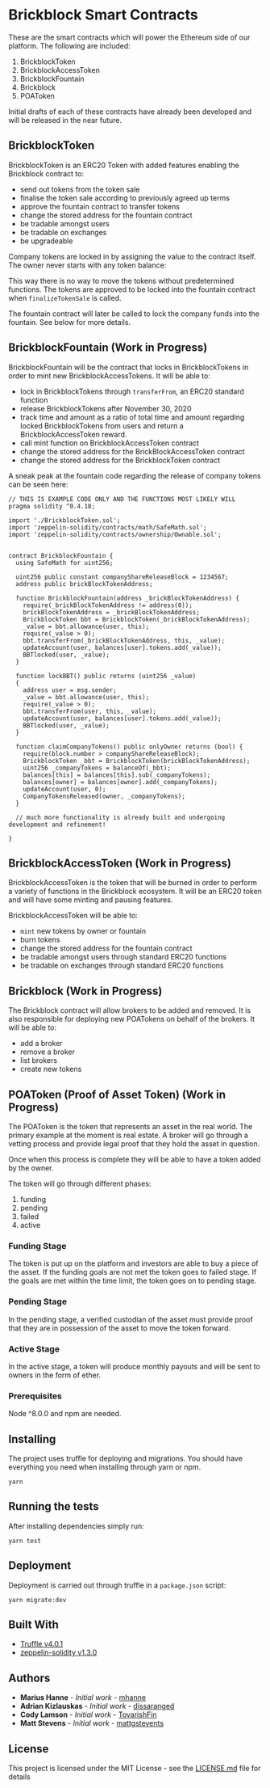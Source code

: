 # Brickblock Smart Contracts

These are the smart contracts which will power the Ethereum side of our platform. The following are included:

1. BrickblockToken
1. BrickblockAccessToken
1. BrickblockFountain
1. Brickblock
1. POAToken

Initial drafts of each of these contracts have already been developed and will be released in the near future.

## BrickblockToken
BrickblockToken is an ERC20 Token with added features enabling the Brickblock contract to:

* send out tokens from the token sale
* finalise the token sale according to previously agreed up terms
* approve the fountain contract to transfer tokens
* change the stored address for the fountain contract
* be tradable amongst users
* be tradable on exchanges
* be upgradeable

Company tokens are locked in by assigning the value to the contract itself. The owner never starts with any token balance:

This way there is no way to move the tokens without predetermined functions. The tokens are approved to be locked into the fountain contract when `finalizeTokenSale` is called.

The fountain contract will later be called to lock the company funds into the fountain. See below for more details.

## BrickblockFountain (Work in Progress)
BrickblockFountain will be the contract that locks in BrickblockTokens in order to mint new BrickblockAccessTokens. It will be able to:

* lock in BrickblockTokens through `transferFrom`, an ERC20 standard function
* release BrickblockTokens after November 30, 2020
* track time and amount as a ratio of total time and amount regarding locked BrickblockTokens from users and return a BrickblockAccessToken reward.
* call mint function on BrickblockAccessToken contract
* change the stored address for the BrickBlockAccessToken contract
* change the stored address for the BrickblockToken contract

A sneak peak at the fountain code regarding the release of company tokens can be seen here:

```
// THIS IS EXAMPLE CODE ONLY AND THE FUNCTIONS MOST LIKELY WILL
pragma solidity ^0.4.18;

import './BrickblockToken.sol';
import 'zeppelin-solidity/contracts/math/SafeMath.sol';
import 'zeppelin-solidity/contracts/ownership/Ownable.sol';


contract BrickblockFountain {
  using SafeMath for uint256;

  uint256 public constant companyShareReleaseBlock = 1234567;
  address public brickBlockTokenAddress;

  function BrickblockFountain(address _brickBlockTokenAddress) {
    require(_brickBlockTokenAddress != address(0));
    brickBlockTokenAddress = _brickBlockTokenAddress;
    BrickblockToken bbt = BrickblockToken(_brickBlockTokenAddress);
    _value = bbt.allowance(user, this);
    require(_value > 0);
    bbt.transferFrom(_brickBlockTokenAddress, this, _value);
    updateAccount(user, balances[user].tokens.add(_value));
    BBTlocked(user, _value);
  }

  function lockBBT() public returns (uint256 _value)
  {
    address user = msg.sender;
    _value = bbt.allowance(user, this);
    require(_value > 0);
    bbt.transferFrom(user, this, _value);
    updateAccount(user, balances[user].tokens.add(_value));
    BBTlocked(user, _value);
  }

  function claimCompanyTokens() public onlyOwner returns (bool) {
    require(block.number > companyShareReleaseBlock);
    BrickblockToken _bbt = BrickblockToken(brickBlockTokenAddress);
    uint256 _companyTokens = balanceOf(_bbt);
    balances[this] = balances[this].sub(_companyTokens);
    balances[owner] = balances[owner].add(_companyTokens);
    updateAccount(user, 0);
    CompanyTokensReleased(owner, _companyTokens);
  }

  // much more functionality is already built and undergoing development and refinement!

}

```

## BrickblockAccessToken (Work in Progress)
BrickblockAccessToken is the token that will be burned in order to perform a variety of functions in the Brickblock ecosystem. It will be an ERC20 token and will have some minting and pausing features.

BrickblockAccessToken will be able to:
* `mint` new tokens by owner or fountain
* burn tokens
* change the stored address for the fountain contract
* be tradable amongst users through standard ERC20 functions
* be tradable on exchanges through standard ERC20 functions

## Brickblock (Work in Progress)
The Brickblock contract will allow brokers to be added and removed. It is also responsible for deploying new POATokens on behalf of the brokers. It will be able to:

* add a broker
* remove a broker
* list brokers
* create new tokens

## POAToken (Proof of Asset Token) (Work in Progress)

The POAToken is the token that represents an asset in the real world. The primary example at the moment is real estate. A broker will go through a vetting process and provide legal proof that they hold the asset in question.

Once when this process is complete they will be able to have a token added by the owner.

The token will go through different phases:
1. funding
1. pending
1. failed
1. active

### Funding Stage
The token is put up on the platform and investors are able to buy a piece of the asset. If the funding goals are not met the token goes to failed stage. If the goals are met within the time limit, the token goes on to pending stage.

### Pending Stage
In the pending stage, a verified custodian of the asset must provide proof that they are in possession of the asset to move the token forward.

### Active Stage
In the active stage, a token will produce monthly payouts and will be sent to owners in the form of ether.

### Prerequisites

Node ^8.0.0 and npm are needed.


## Installing

The project uses truffle for deploying and migrations. You should have everything you need when installing through yarn or npm.
```
yarn
```


## Running the tests

After installing dependencies simply run:
```
yarn test
```

## Deployment

Deployment is carried out through truffle in a `package.json` script:
```
yarn migrate:dev
```

## Built With

* [Truffle v4.0.1](https://github.com/trufflesuite/truffle/releases/tag/v4.0.1)
* [zeppelin-solidity v1.3.0](https://github.com/OpenZeppelin/zeppelin-solidity/releases)

## Authors
* **Marius Hanne** - *Initial work* -
[mhanne](https://github.com/mhanne)
* **Adrian Kizlauskas** - *Initial work* -
[dissaranged](https://github.com/dissaranged)
* **Cody Lamson** - *Initial work* - [TovarishFin](https://github.com/TovarishFin)
* **Matt Stevens** - *Initial work* - [mattgstevents](https://github.com/mattgstevens)

## License

This project is licensed under the MIT License - see the [LICENSE.md](LICENSE.md) file for details
